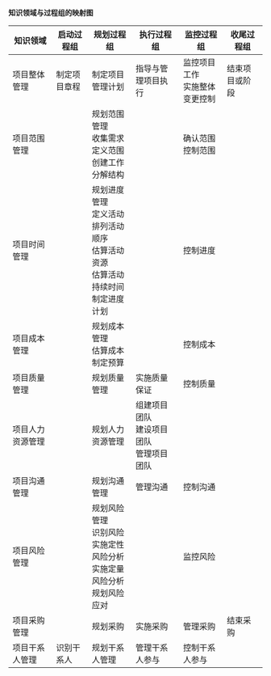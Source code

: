 **知识领域与过程组的映射图**

| 知识领域         | 启动过程组   | 规划过程组                                                   | 执行过程组                                       | 监控过程组                         | 收尾过程组     |
| ---------------- | ------------ | ------------------------------------------------------------ | ------------------------------------------------ | ---------------------------------- | -------------- |
| 项目整体管理     | 制定项目章程 | 制定项目管理计划                                             | 指导与管理项目执行                               | 监控项目工作<br />实施整体变更控制 | 结束项目或阶段 |
| 项目范围管理     |              | 规划范围管理<br />收集需求<br />定义范围<br />创建工作分解结构 |                                                  | 确认范围<br />控制范围             |                |
| 项目时间管理     |              | 规划进度管理<br />定义活动<br />排列活动顺序<br />估算活动资源<br />估算活动持续时间<br />制定进度计划 |                                                  | 控制进度                           |                |
| 项目成本管理     |              | 规划成本管理<br />估算成本<br />制定预算                     |                                                  | 控制成本                           |                |
| 项目质量管理     |              | 规划质量管理                                                 | 实施质量保证                                     | 控制质量                           |                |
| 项目人力资源管理 |              | 规划人力资源管理                                             | 组建项目团队<br />建设项目团队<br />管理项目团队 |                                    |                |
| 项目沟通管理     |              | 规划沟通管理                                                 | 管理沟通                                         | 控制沟通                           |                |
| 项目风险管理     |              | 规划风险管理<br />识别风险<br />实施定性风险分析<br />实施定量风险分析<br />规划风险应对 |                                                  | 监控风险                           |                |
| 项目采购管理     |              | 规划采购                                                     | 实施采购                                         | 管理采购                           | 结束采购       |
| 项目干系人管理   | 识别干系人   | 规划干系人管理                                               | 管理干系人参与                                   | 控制干系人参与                     |                |

